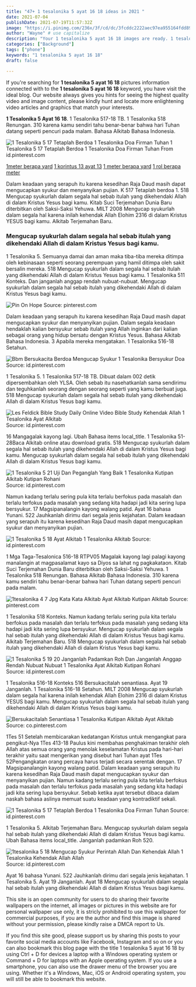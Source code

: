 ```yaml
---
title: "47+ 1 tesalonika 5 ayat 16 18 ideas in 2021 "
date: 2021-07-04
publishDate: 2021-07-19T11:57:32Z
image: "https://i.pinimg.com/236x/3f/cd/dc/3fcddc2222aec97ea955164fdd89995d.jpg"
author: "Wayne" # use capitalize
description: "Your 1 tesalonika 5 ayat 16 18 images are ready. 1 tesalonika 5 ayat 16 18 are a topic that is being searched for and liked by netizens today. You can Find and Download the 1 tesalonika 5 ayat 16 18 files here. Get all royalty-free vectors."
categories: ["Background"]
tags: ["phone"]
keywords: "1 tesalonika 5 ayat 16 18"
draft: false

---
```


If you're searching for **1 tesalonika 5 ayat 16 18** pictures information connected with to the **1 tesalonika 5 ayat 16 18** keyword, you have visit the ideal  blog.  Our website always  gives you  hints  for seeing  the highest  quality video and image  content, please kindly hunt and locate more enlightening video articles and graphics  that match your interests.

**1 Tesalonika 5 Ayat 16 18**. 1 Tesalonika 517-18 TB. 1 Tesalonika 518 Renungan. 310 karena kamu sendiri tahu benar-benar bahwa hari Tuhan datang seperti pencuri pada malam. Bahasa Alkitab Bahasa Indonesia.

![1 Tesalonika 5 17 Tetaplah Berdoa 1 Tesalonika Doa Firman Tuhan](https://i.pinimg.com/originals/71/3f/4a/713f4a9235f422320b02ace9a61dba56.jpg "1 Tesalonika 5 17 Tetaplah Berdoa 1 Tesalonika Doa Firman Tuhan")
1 Tesalonika 5 17 Tetaplah Berdoa 1 Tesalonika Doa Firman Tuhan From id.pinterest.com

[1meter berapa yard](/1meter-berapa-yard/)
[1 korintus 13 ayat 13](/1-korintus-13-ayat-13/)
[1 meter berapa yard](/1-meter-berapa-yard/)
[1 rol berapa meter](/1-rol-berapa-meter/)

Dalam keadaan yang serapuh itu karena kesedihan Raja Daud masih dapat mengucapkan syukur dan menyanyikan pujian. K 517 Tetaplah berdoa 1. 518 Mengucap syukurlah dalam segala hal sebab itulah yang dikehendaki Allah di dalam Kristus Yesus bagi kamu. Kitab Suci Terjemahan Dunia Baru diterbitkan oleh Saksi-Saksi Yehuwa. MILT 2008 Mengucap syukurlah dalam segala hal karena inilah kehendak Allah Elohim 2316 di dalam Kristus YESUS bagi kamu. Alkitab Terjemahan Baru.

### Mengucap syukurlah dalam segala hal sebab itulah yang dikehendaki Allah di dalam Kristus Yesus bagi kamu.

1 Tesalonika 5. Semuanya damai dan aman maka tiba-tiba mereka ditimpa oleh kebinasaan seperti seorang perempuan yang hamil ditimpa oleh sakit bersalin mereka. 518 Mengucap syukurlah dalam segala hal sebab itulah yang dikehendaki Allah di dalam Kristus Yesus bagi kamu. 1 Tesalonika 511 Konteks. Dan janganlah anggap rendah nubuat-nubuat. Mengucap syukurlah dalam segala hal sebab itulah yang dikehendaki Allah di dalam Kristus Yesus bagi kamu.


![Pin On Hope](https://i.pinimg.com/originals/f5/14/25/f51425d16b447732bed487fe7cd91280.jpg "Pin On Hope")
Source: pinterest.com

Dalam keadaan yang serapuh itu karena kesedihan Raja Daud masih dapat mengucapkan syukur dan menyanyikan pujian. Dalam segala keadaan hendaklah kalian bersyukur sebab itulah yang Allah inginkan dari kalian sebagai orang yang hidup bersatu dengan Kristus Yesus. Bahasa Alkitab Bahasa Indonesia. 3 Apabila mereka mengatakan. 1 Tesalonika 516-18 Setahun.

![Bbm Bersukacita Berdoa Mengucap Syukur 1 Tesalonika Bersyukur Doa](https://i.pinimg.com/originals/22/a3/fe/22a3fe96701c51d33b7b295af414a7ee.jpg "Bbm Bersukacita Berdoa Mengucap Syukur 1 Tesalonika Bersyukur Doa")
Source: id.pinterest.com

1 Tesalonika 5. 1 Tesalonika 517-18 TB. Dibuat dalam 002 detik dipersembahkan oleh YLSA. Oleh sebab itu nasehatkanlah sama sendirimu dan teguhkanlah seorang dengan seorang seperti yang kamu berbuat juga. 518 Mengucap syukurlah dalam segala hal sebab itulah yang dikehendaki Allah di dalam Kristus Yesus bagi kamu.

![Les Feldick Bible Study Daily Online Video Bible Study Kehendak Allah 1 Tesalonika Ayat Alkitab](https://i.pinimg.com/originals/0b/69/fe/0b69fe2088c037ad2aa97be5d529c77a.jpg "Les Feldick Bible Study Daily Online Video Bible Study Kehendak Allah 1 Tesalonika Ayat Alkitab")
Source: id.pinterest.com

16 Mangagalak kayong lagi. Ubah Bahasa items local_title. 1 Tesalonika 51-28Baca Alkitab online atau download gratis. 518 Mengucap syukurlah dalam segala hal sebab itulah yang dikehendaki Allah di dalam Kristus Yesus bagi kamu. Mengucap syukurlah dalam segala hal sebab itulah yang dikehendaki Allah di dalam Kristus Yesus bagi kamu.

![1 Tesalonika 5 21 Uji Dan Peganglah Yang Baik 1 Tesalonika Kutipan Alkitab Kutipan Rohani](https://i.pinimg.com/originals/71/60/ea/7160ea5e4ff37b9849c71ad76402053c.jpg "1 Tesalonika 5 21 Uji Dan Peganglah Yang Baik 1 Tesalonika Kutipan Alkitab Kutipan Rohani")
Source: id.pinterest.com

Namun kadang terlalu sering pula kita terlalu berfokus pada masalah dan terlalu terfokus pada masalah yang sedang kita hadapi jadi kita sering lupa bersyukur. 17 Magsipanalangin kayong walang patid. Ayat 16 bahasa Yunani. 522 Jauhkanlah dirimu dari segala jenis kejahatan. Dalam keadaan yang serapuh itu karena kesedihan Raja Daud masih dapat mengucapkan syukur dan menyanyikan pujian.

![1 Tesalonika 5 18 Ayat Alkitab 1 Tesalonika Alkitab](https://i.pinimg.com/736x/88/bf/a1/88bfa16067025705f2236e69bf0209eb.jpg "1 Tesalonika 5 18 Ayat Alkitab 1 Tesalonika Alkitab")
Source: id.pinterest.com

1 Mga Taga-Tesalonica 516-18 RTPV05 Magalak kayong lagi palagi kayong manalangin at magpasalamat kayo sa Diyos sa lahat ng pagkakataon. Kitab Suci Terjemahan Dunia Baru diterbitkan oleh Saksi-Saksi Yehuwa. 1 Tesalonika 518 Renungan. Bahasa Alkitab Bahasa Indonesia. 310 karena kamu sendiri tahu benar-benar bahwa hari Tuhan datang seperti pencuri pada malam.

![1tesalonika 4 7 Jpg Kata Kata Alkitab Ayat Alkitab Kutipan Alkitab](https://i.pinimg.com/originals/15/ef/27/15ef27b7bc47ec8f433c833f1549e48b.jpg "1tesalonika 4 7 Jpg Kata Kata Alkitab Ayat Alkitab Kutipan Alkitab")
Source: pinterest.com

1 Tesalonika 518 Konteks. Namun kadang terlalu sering pula kita terlalu berfokus pada masalah dan terlalu terfokus pada masalah yang sedang kita hadapi jadi kita sering lupa bersyukur. Mengucap syukurlah dalam segala hal sebab itulah yang dikehendaki Allah di dalam Kristus Yesus bagi kamu. Alkitab Terjemahan Baru. 518 Mengucap syukurlah dalam segala hal sebab itulah yang dikehendaki Allah di dalam Kristus Yesus bagi kamu.

![1 Tesalonika 5 19 20 Janganlah Padamkan Roh Dan Janganlah Anggap Rendah Nubuat Nubuat 1 Tesalonika Ayat Alkitab Kutipan Rohani](https://i.pinimg.com/originals/06/45/50/064550700956988d53d22671255dcf69.jpg "1 Tesalonika 5 19 20 Janganlah Padamkan Roh Dan Janganlah Anggap Rendah Nubuat Nubuat 1 Tesalonika Ayat Alkitab Kutipan Rohani")
Source: id.pinterest.com

1 Tesalonika 516-18 Konteks 516 Bersukacitalah senantiasa. Ayat 19 Janganlah. 1 Tesalonika 516-18 Setahun. MILT 2008 Mengucap syukurlah dalam segala hal karena inilah kehendak Allah Elohim 2316 di dalam Kristus YESUS bagi kamu. Mengucap syukurlah dalam segala hal sebab itulah yang dikehendaki Allah di dalam Kristus Yesus bagi kamu.

![Bersukacitalah Senantiasa 1 Tesalonika Kutipan Alkitab Ayat Alkitab](https://i.pinimg.com/originals/2a/cb/bf/2acbbf087353ae14e9c6042c7423594d.jpg "Bersukacitalah Senantiasa 1 Tesalonika Kutipan Alkitab Ayat Alkitab")
Source: co.pinterest.com

1Tes 51 Setelah membicarakan kedatangan Kristus untuk mengangkat para pengikut-Nya 1Tes 413-18 Paulus kini membahas penghakiman terakhir oleh Allah atas semua orang yang menolak keselamatan Kristus pada hari-hari terakhir yaitu saat mengerikan yang disebut hari Tuhan ayat 1Tes 52Pengangkatan orang percaya harus terjadi secara serentak dengan. 17 Magsipanalangin kayong walang patid. Dalam keadaan yang serapuh itu karena kesedihan Raja Daud masih dapat mengucapkan syukur dan menyanyikan pujian. Namun kadang terlalu sering pula kita terlalu berfokus pada masalah dan terlalu terfokus pada masalah yang sedang kita hadapi jadi kita sering lupa bersyukur. Sebab ketika ayat tersebut dibaca dalam naskah bahasa aslinya memuat suatu keadaan yang kontradiktif sekali.

![1 Tesalonika 5 17 Tetaplah Berdoa 1 Tesalonika Doa Firman Tuhan](https://i.pinimg.com/originals/71/3f/4a/713f4a9235f422320b02ace9a61dba56.jpg "1 Tesalonika 5 17 Tetaplah Berdoa 1 Tesalonika Doa Firman Tuhan")
Source: id.pinterest.com

1 Tesalonika 5. Alkitab Terjemahan Baru. Mengucap syukurlah dalam segala hal sebab itulah yang dikehendaki Allah di dalam Kristus Yesus bagi kamu. Ubah Bahasa items local_title. Janganlah padamkan Roh 520.

![1tesalonika 5 18 Mengucap Syukur Perintah Allah Dan Kehendak Allah 1 Tesalonika Kehendak Allah Allah](https://i.pinimg.com/236x/3f/cd/dc/3fcddc2222aec97ea955164fdd89995d.jpg "1tesalonika 5 18 Mengucap Syukur Perintah Allah Dan Kehendak Allah 1 Tesalonika Kehendak Allah Allah")
Source: id.pinterest.com

Ayat 16 bahasa Yunani. 522 Jauhkanlah dirimu dari segala jenis kejahatan. 1 Tesalonika 5. Ayat 19 Janganlah. Ayat 18 Mengucap syukurlah dalam segala hal sebab itulah yang dikehendaki Allah di dalam Kristus Yesus bagi kamu.

This site is an open community for users to do sharing their favorite wallpapers on the internet, all images or pictures in this website are for personal wallpaper use only, it is stricly prohibited to use this wallpaper for commercial purposes, if you are the author and find this image is shared without your permission, please kindly raise a DMCA report to Us.

If you find this site good, please support us by sharing this posts to your favorite social media accounts like Facebook, Instagram and so on or you can also bookmark this blog page with the title 1 tesalonika 5 ayat 16 18 by using Ctrl + D for devices a laptop with a Windows operating system or Command + D for laptops with an Apple operating system. If you use a smartphone, you can also use the drawer menu of the browser you are using. Whether it's a Windows, Mac, iOS or Android operating system, you will still be able to bookmark this website.
